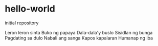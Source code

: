 # hello-world
initial repository

Leron leron sinta
Buko ng papaya
Dala-dala'y buslo
Sisidlan ng bunga
Pagdating sa dulo
Nabali ang sanga
Kapos kapalaran
Humanap ng iba
